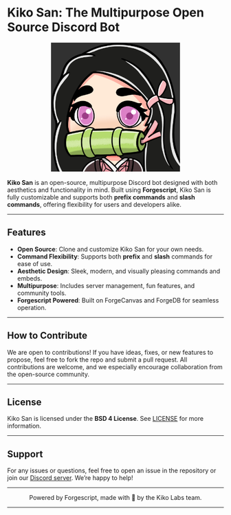 # Kiko San: The Multipurpose Open Source Discord Bot

<div align="center">
  <img src="src/assets/R.png" alt="Kiko San" width="300" />
</div>

**Kiko San** is an open-source, multipurpose Discord bot designed with both aesthetics and functionality in mind. Built using **Forgescript**, Kiko San is fully customizable and supports both **prefix commands** and **slash commands**, offering flexibility for users and developers alike.

---

## Features

- **Open Source**: Clone and customize Kiko San for your own needs.
- **Command Flexibility**: Supports both **prefix** and **slash** commands for ease of use.
- **Aesthetic Design**: Sleek, modern, and visually pleasing commands and embeds.
- **Multipurpose**: Includes server management, fun features, and community tools.
- **Forgescript Powered**: Built on ForgeCanvas and ForgeDB for seamless operation.

---

## How to Contribute

We are open to contributions! If you have ideas, fixes, or new features to propose, feel free to fork the repo and submit a pull request. All contributions are welcome, and we especially encourage collaboration from the open-source community.

---

## License

Kiko San is licensed under the **BSD 4 License**. See [LICENSE](LICENSE) for more information.

---

## Support

For any issues or questions, feel free to open an issue in the repository or join our [Discord server](https://discord.gg/VEKEfzdyqh). We’re happy to help!

---

<div align="center">
  <p>Powered by Forgescript, made with 💙 by the Kiko Labs team.</p>
</div>

---
